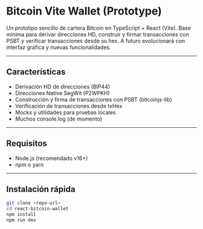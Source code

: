 # Bitcoin Vite Wallet (Prototype)

Un prototipo sencillo de cartera Bitcoin en TypeScript + React (Vite). Base mínima para derivar direcciones HD, construir y firmar transacciones con PSBT y verificar transacciones desde su hex. A futuro evolucionará con interfaz gráfica y nuevas funcionalidades.

---

## Características

-   Derivación HD de direcciones (BIP44)
-   Direcciones Native SegWit (P2WPKH)
-   Construcción y firma de transacciones con PSBT (bitcoinjs-lib)
-   Verificación de transacciones desde txHex
-   Mocks y utilidades para pruebas locales
-   Muchos console.log (de momento)

---

## Requisitos

-   Node.js (recomendado v16+)
-   npm o yarn

---

## Instalación rápida

```bash
git clone <repo-url>
cd react-bitcoin-wallet
npm install
npm run dev
```
